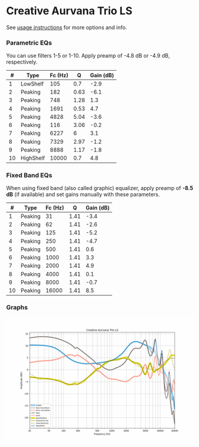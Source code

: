 # Creative Aurvana Trio LS
See [usage instructions](https://github.com/jaakkopasanen/AutoEq#usage) for more options and info.

### Parametric EQs
You can use filters 1-5 or 1-10. Apply preamp of -4.8 dB or -4.9 dB, respectively.

|   # | Type      |   Fc (Hz) |    Q |   Gain (dB) |
|-----|-----------|-----------|------|-------------|
|   1 | LowShelf  |       105 | 0.7  |        -2.9 |
|   2 | Peaking   |       182 | 0.63 |        -6.1 |
|   3 | Peaking   |       748 | 1.28 |         1.3 |
|   4 | Peaking   |      1691 | 0.53 |         4.7 |
|   5 | Peaking   |      4828 | 5.04 |        -3.6 |
|   6 | Peaking   |       116 | 3.06 |        -0.2 |
|   7 | Peaking   |      6227 | 6    |         3.1 |
|   8 | Peaking   |      7329 | 2.97 |        -1.2 |
|   9 | Peaking   |      8888 | 1.17 |        -1.8 |
|  10 | HighShelf |     10000 | 0.7  |         4.8 |

### Fixed Band EQs
When using fixed band (also called graphic) equalizer, apply preamp of **-8.5 dB** (if available) and set gains manually with these parameters.

|   # | Type    |   Fc (Hz) |    Q |   Gain (dB) |
|-----|---------|-----------|------|-------------|
|   1 | Peaking |        31 | 1.41 |        -3.4 |
|   2 | Peaking |        62 | 1.41 |        -2.6 |
|   3 | Peaking |       125 | 1.41 |        -5.2 |
|   4 | Peaking |       250 | 1.41 |        -4.7 |
|   5 | Peaking |       500 | 1.41 |         0.6 |
|   6 | Peaking |      1000 | 1.41 |         3.3 |
|   7 | Peaking |      2000 | 1.41 |         4.9 |
|   8 | Peaking |      4000 | 1.41 |         0.1 |
|   9 | Peaking |      8000 | 1.41 |        -0.7 |
|  10 | Peaking |     16000 | 1.41 |         8.5 |

### Graphs
![](./Creative%20Aurvana%20Trio%20LS.png)
